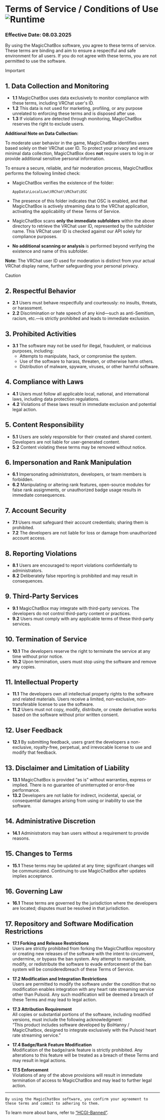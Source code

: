 # Terms of Service / Conditions of Use ![Runtime](https://badgen.net/badge/REGULATIONS/MCB-OSC/black/?icon=zeit)

### Effective Date: 08.03.2025

By using the MagicChatBox software, you agree to these terms of service. These terms are binding and aim to ensure a respectful and safe environment for all users. If you do not agree with these terms, you are not permitted to use the software.

  > [!IMPORTANT]
> ## 1. Data Collection and Monitoring
> - **1.1** MagicChatBox uses data exclusively to monitor compliance with these terms, including VRChat user's ID.
> - **1.2** This data is not used for marketing, profiling, or any purpose unrelated to enforcing these terms and is disposed after use.
> - **1.3** If violations are detected through monitoring, MagicChatBox reserves the right to exclude users.
>
> **Additional Note on Data Collection:**
>
> To moderate user behavior in the game, MagicChatBox identifies users based solely on their VRChat user ID. To protect your privacy and ensure minimal data collection, MagicChatBox does **not** require users to log in or provide additional sensitive personal information.
>
> To ensure a secure, reliable, and fair moderation process, MagicChatBox performs the following limited check:
>
> - MagicChatBox verifies the existence of the folder:
>
>   ```
>   AppData\LocalLow\VRChat\VRChat\OSC
>   ```
>
> - The presence of this folder indicates that OSC is enabled, and that MagicChatBox is actively streaming data to the VRChat application, activating the applicability of these Terms of Service.
>
> - MagicChatBox scans **only the immediate subfolders** within the above directory to retrieve the VRChat user ID, represented by the subfolder name. This VRChat user ID is checked against our API solely for compliance purposes.
>
> - **No additional scanning or analysis** is performed beyond verifying the existence and name of this subfolder.
>
> **Note:** The VRChat user ID used for moderation is distinct from your actual VRChat display name, further safeguarding your personal privacy.

> [!CAUTION]
> ## 2. Respectful Behavior
> - **2.1** Users must behave respectfully and courteously: no insults, threats, or harassment.  
> - **2.2** Discrimination or hate speech of any kind—such as anti-Semitism, racism, etc.—is strictly prohibited and leads to immediate exclusion.
>
> ## 3. Prohibited Activities
> - **3.1** The software may not be used for illegal, fraudulent, or malicious purposes, including:  
>   - Attempts to manipulate, hack, or compromise the system.  
>   - Use of the software to harass, threaten, or otherwise harm others.  
>   - Distribution of malware, spyware, viruses, or other harmful software.
> 
> ## 4. Compliance with Laws
> - **4.1** Users must follow all applicable local, national, and international laws, including data protection regulations.  
> - **4.2** Violations of these laws result in immediate exclusion and potential legal action.
>
> ## 5. Content Responsibility
> - **5.1** Users are solely responsible for their created and shared content. Developers are not liable for user-generated content.  
> - **5.2** Content violating these terms may be removed without notice.
>
> ## 6. Impersonation and Rank Manipulation
> - **6.1** Impersonating administrators, developers, or team members is forbidden.  
> - **6.2** Manipulating or altering rank features, open-source modules for false rank assignments, or unauthorized badge usage results in immediate consequences.
>
> ## 7. Account Security
> - **7.1** Users must safeguard their account credentials; sharing them is prohibited.  
> - **7.2** The developers are not liable for loss or damage from unauthorized account access.
>
> ## 8. Reporting Violations
> - **8.1** Users are encouraged to report violations confidentially to administrators.  
> - **8.2** Deliberately false reporting is prohibited and may result in consequences.
>
> ## 9. Third-Party Services
> - **9.1** MagicChatBox may integrate with third-party services. The developers do not control third-party content or practices.  
> - **9.2** Users must comply with any applicable terms of these third-party services.
>
> ## 10. Termination of Service
> - **10.1** The developers reserve the right to terminate the service at any time without prior notice.  
> - **10.2** Upon termination, users must stop using the software and remove any copies.
> 
> ## 11. Intellectual Property
> - **11.1** The developers own all intellectual property rights to the software and related materials. Users receive a limited, non-exclusive, non-transferable license to use the software.  
> - **11.2** Users must not copy, modify, distribute, or create derivative works based on the software without prior written consent.
>
> ## 12. User Feedback
> - **12.1** By submitting feedback, users grant the developers a non-exclusive, royalty-free, perpetual, and irrevocable license to use and modify that feedback.
> 
> ## 13. Disclaimer and Limitation of Liability
> - **13.1** MagicChatBox is provided “as is” without warranties, express or implied. There is no guarantee of uninterrupted or error-free performance.  
> - **13.2** Developers are not liable for indirect, incidental, special, or consequential damages arising from using or inability to use the software.
> 
> ## 14. Administrative Discretion
> - **14.1** Administrators may ban users without a requirement to provide reasons.
> 
> ## 15. Changes to Terms
> - **15.1** These terms may be updated at any time; significant changes will be communicated. Continuing to use MagicChatBox after updates implies acceptance.
> 
> ## 16. Governing Law
> - **16.1** These terms are governed by the jurisdiction where the developers are located; disputes must be resolved in that jurisdiction.
>
> ## 17. Repository and Software Modification Restrictions
>
> - **17.1 Forking and Release Restrictions**  
>   Users are strictly prohibited from forking the MagicChatBox repository or creating new releases of the software with the intent to circumvent, undermine, or bypass the ban system. Any attempt to manipulate, modify, or redistribute the software to evade enforcement of the ban system will be consideredbreach of these Terms of Service.
>
> - **17.2 Modification and Integration Restrictions**  
>  Users are permitted to modify the software under the condition that no modification enables integration with any heart rate streaming service other than Pulsoid. Any such modification will be deemed a breach of these Terms and may lead to legal action.
>
> - **17.3 Attribution Requirement**  
>   All copies or substantial portions of the software, including modified versions, must include the following acknowledgment:  
>   “This product includes software developed by BoiHanny / MagicChatbox, designed to integrate exclusively with the Pulsoid heart rate streaming service.”
>
> - **17.4 Badge/Rank Feature Modification**  
>   Modification of the badge/rank feature is strictly prohibited. Any alterations to this feature will be treated as a breach of these Terms and may result in legal actions.
>
> - **17.5 Enforcement**  
>   Violations of any of the above provisions will result in immediate termination of access to MagicChatBox and may lead to further legal action.
> 
---

``By using the MagicChatBox software, you confirm your agreement to these terms and commit to adhering to them.``

To learn more about bans, refer to [“HCGI-Banned”](https://github.com/BoiHanny/vrcosc-magicchatbox/wiki/🛑-HCIG-Banned).
